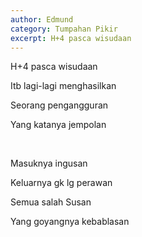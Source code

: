 ```yaml
---
author: Edmund
category: Tumpahan Pikir
excerpt: H+4 pasca wisudaan
---
```


H+4 pasca wisudaan  

Itb lagi-lagi menghasilkan  

Seorang pengangguran  

Yang katanya jempolan 

<br /> 

Masuknya ingusan  

Keluarnya gk lg perawan 

Semua salah Susan 

Yang goyangnya kebablasan 
